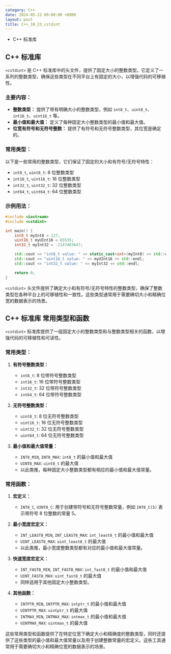 ```yaml
---
category: C++
date: 2024-05-22 09:00:00 +0800
layout: post
title: C++_10_23_cstdint
---
```


+ C++ <cstdint>标准库

## C++ <cstdint>标准库

`<cstdint>` 是 C++ 标准库中的头文件，提供了固定大小的整数类型。它定义了一系列的整数类型，确保这些类型在不同平台上有固定的大小，以增强代码的可移植性。

### 主要内容：
- **整数类型：** 提供了带有明确大小的整数类型，例如 `int8_t`、`uint8_t`、`int16_t`、`uint16_t` 等。
- **最小值和最大值：** 定义了每种固定大小整数类型的最小值和最大值。
- **位宽有符号和无符号整数：** 提供了有符号和无符号整数类型，其位宽是确定的。

### 常用类型：
以下是一些常用的整数类型，它们保证了固定的大小和有符号/无符号特性：
- `int8_t`, `uint8_t`: 8 位整数类型
- `int16_t`, `uint16_t`: 16 位整数类型
- `int32_t`, `uint32_t`: 32 位整数类型
- `int64_t`, `uint64_t`: 64 位整数类型

### 示例用法：
```cpp
#include <iostream>
#include <cstdint>

int main() {
    int8_t myInt8 = 127;
    uint16_t myUInt16 = 65535;
    int32_t myInt32 = -2147483647;

    std::cout << "int8_t value: " << static_cast<int>(myInt8) << std::endl;
    std::cout << "uint16_t value: " << myUInt16 << std::endl;
    std::cout << "int32_t value: " << myInt32 << std::endl;

    return 0;
}
```

`<cstdint>` 头文件提供了确定大小和有符号/无符号特性的整数类型，确保了整数类型在各种平台上的可移植性和一致性。这些类型通常用于需要确切大小和精确位宽的数据表示的场景。

## C++ <cstdint>标准库 常用类型和函数

`<cstdint>` 标准库提供了一组固定大小的整数类型和与整数类型相关的函数，以增强代码的可移植性和可读性。

### 常用类型：

1. **有符号整数类型：**
   - `int8_t`: 8 位带符号整数类型
   - `int16_t`: 16 位带符号整数类型
   - `int32_t`: 32 位带符号整数类型
   - `int64_t`: 64 位带符号整数类型

2. **无符号整数类型：**
   - `uint8_t`: 8 位无符号整数类型
   - `uint16_t`: 16 位无符号整数类型
   - `uint32_t`: 32 位无符号整数类型
   - `uint64_t`: 64 位无符号整数类型

3. **最小值和最大值常量：**
   - `INT8_MIN`, `INT8_MAX`: `int8_t` 的最小值和最大值
   - `UINT8_MAX`: `uint8_t` 的最大值
   - 以此类推，每种固定大小整数类型都有相应的最小值和最大值常量。

### 常用函数：

1. **宏定义：**
   - `INT8_C`, `UINT8_C`: 用于创建带符号和无符号整数常量，例如 `INT8_C(5)` 表示带符号 8 位整数的常量 5。

2. **最小宽度宏定义：**
   - `INT_LEAST8_MIN`, `INT_LEAST8_MAX`: `int_least8_t` 的最小值和最大值
   - `UINT_LEAST8_MAX`: `uint_least8_t` 的最大值
   - 以此类推，最小宽度整数类型都有对应的最小值和最大值常量。

3. **快速宽度宏定义：**
   - `INT_FAST8_MIN`, `INT_FAST8_MAX`: `int_fast8_t` 的最小值和最大值
   - `UINT_FAST8_MAX`: `uint_fast8_t` 的最大值
   - 同样适用于其他固定大小整数类型。

4. **其他函数：**
   - `INTPTR_MIN`, `INTPTR_MAX`: `intptr_t` 的最小值和最大值
   - `UINTPTR_MAX`: `uintptr_t` 的最大值
   - `INTMAX_MIN`, `INTMAX_MAX`: `intmax_t` 的最小值和最大值
   - `UINTMAX_MAX`: `uintmax_t` 的最大值

这些常用类型和函数提供了在特定位宽下确定大小和精确度的整数类型，同时还提供了这些类型的最小值和最大值常量以及用于创建整数常量的宏定义。这些工具通常用于需要确切大小和精确位宽的数据表示的场景。